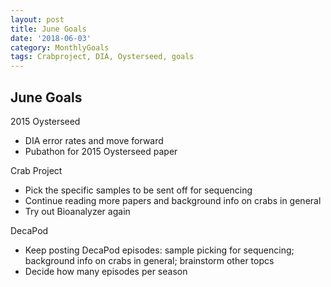```yaml
---
layout: post
title: June Goals
date: '2018-06-03'
category: MonthlyGoals
tags: Crabproject, DIA, Oysterseed, goals
---
```


## June Goals

2015 Oysterseed 
- DIA error rates and move forward
- Pubathon for 2015 Oysterseed paper

Crab Project
- Pick the specific samples to be sent off for sequencing
- Continue reading more papers and background info on crabs in general   
- Try out Bioanalyzer again

DecaPod
- Keep posting DecaPod episodes: sample picking for sequencing; background info on crabs in general; brainstorm other topcs 
- Decide how many episodes per season
